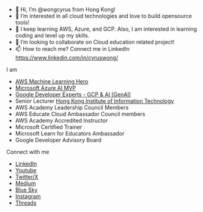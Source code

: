 - 👋 Hi, I’m @wongcyrus from Hong Kong!
- 👀 I’m interested in all cloud technologies and love to build opensource tools! 
- 🌱 I keep learning AWS, Azure, and GCP. Also, I am interested in learning coding and level up my skills.
- 💞️ I’m looking to collaborate on Cloud education related project! 
- 📫 How to reach me? Connect me in LinkedIn https://www.linkedin.com/in/cyruswong/ 

I am
- [AWS Machine Learning Hero](https://builder.aws.com/community/@wongcyrus)
- [Microsoft Azure AI MVP](https://mvp.microsoft.com/en-US/MVP/profile/86da86ff-8786-ed11-aad1-000d3a197333)
- [Google Developer Experts - GCP & AI (GenAI)](https://developers.google.com/profile/u/cyruswong)
- Senior Lecturer [Hong Kong Institute of Information Technology](https://hkiit.edu.hk/)
- AWS Academy Leadership Council Members
- AWS Educate Cloud Ambassador Council members
- AWS Academy Accredited Instructor
- Microsoft Certified Trainer
- Microsoft Learn for Educators Ambassador
- Google Developer Advisory Board

Connect with me
- [LinkedIn](https://www.linkedin.com/in/cyruswong/)
- [Youtube](https://www.youtube.com/@cyruswong)
- [Twitter/X](https://twitter.com/wongcyrus)
- [Medium](https://medium.com/@wongcyrus)
- [Blue Sky](https://bsky.app/profile/cyruswong.bsky.social)
- [Instagram](https://www.instagram.com/wongcyrus.cloud/)
- [Threads](https://www.threads.com/@wongcyrus.cloud)

<!---
wongcyrus/wongcyrus is a ✨ special ✨ repository because its `README.md` (this file) appears on your GitHub profile.
You can click the Preview link to take a look at your changes.
--->
